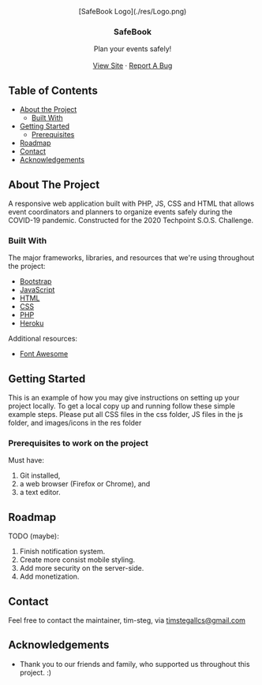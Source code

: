 <p align="center">
  [SafeBook Logo](./res/Logo.png)
  <h3 align="center">SafeBook</h3>

  <p align="center">
    Plan your events safely!
    <br>
    <br>
    <a href="https://sostourism05.herokuapp.com">View Site</a>
    ·
    <a href="https://github.com/tim-steg/sos_tourism05/issues">Report A Bug</a>
  </p>
</p>

## Table of Contents

* [About the Project](#about-the-project)
  * [Built With](#built-with)
* [Getting Started](#getting-started)
  * [Prerequisites](#prerequisites)
* [Roadmap](#roadmap)
* [Contact](#contact)
* [Acknowledgements](#acknowledgements)


## About The Project

A responsive web application built with PHP, JS, CSS and HTML that allows event coordinators and planners to organize events safely during the COVID-19 pandemic. Constructed for the 2020 Techpoint S.O.S. Challenge.

### Built With
The major frameworks, libraries, and resources that we're using throughout the project:
* [Bootstrap](https://getbootstrap.com)
* [JavaScript](https://www.javascript.com)
* [HTML](https://developer.mozilla.org/en-US/docs/Web/HTML)
* [CSS](https://www.w3.org/Style/CSS/Overview.en.html)
* [PHP](https://www.php.net)
* [Heroku](https://heroku.com)

Additional resources:
* [Font Awesome](https://fontawesome.com)


## Getting Started

This is an example of how you may give instructions on setting up your project locally.
To get a local copy up and running follow these simple example steps. Please put all CSS files in the css folder, JS files in the js folder, and images/icons in the res folder

### Prerequisites to work on the project

Must have:
1. Git installed, 
2. a web browser (Firefox or Chrome), and 
3. a text editor. 


## Roadmap

TODO (maybe):
1. Finish notification system.
2. Create more consist mobile styling.
3. Add more security on the server-side.
4. Add monetization.

## Contact

Feel free to contact the maintainer, tim-steg, via [timstegallcs@gmail.com](timstegallcs@gmail.com)

## Acknowledgements
* Thank you to our friends and family, who supported us throughout this project. :)



